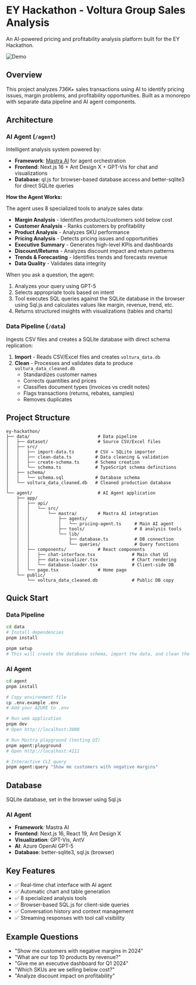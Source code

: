 # EY Hackathon - Voltura Group Sales Analysis

An AI-powered pricing and profitability analysis platform built for the EY Hackathon.

![Demo](./agent/public/Volt-Demo.gif)

## Overview

This project analyzes 736K+ sales transactions using AI to identify pricing issues, margin problems, and profitability opportunities. Built as a monorepo with separate data pipeline and AI agent components.

## Architecture

### AI Agent (`/agent`)

Intelligent analysis system powered by:

- **Framework**: [Mastra AI](https://mastra.ai) for agent orchestration
- **Frontend**: Next.js 16 + Ant Design X + GPT-Vis for chat and visualizations
- **Database**: ql.js for browser-based database access and better-sqlite3 for direct SQLite queries

**How the Agent Works:**

The agent uses 8 specialized tools to analyze sales data:

- **Margin Analysis** - Identifies products/customers sold below cost
- **Customer Analysis** - Ranks customers by profitability
- **Product Analysis** - Analyzes SKU performance
- **Pricing Analysis** - Detects pricing issues and opportunities
- **Executive Summary** - Generates high-level KPIs and dashboards
- **Discount/Returns** - Analyzes discount impact and return patterns
- **Trends & Forecasting** - Identifies trends and forecasts revenue
- **Data Quality** - Validates data integrity

When you ask a question, the agent:

1. Analyzes your query using GPT-5
2. Selects appropriate tools based on intent
3. Tool executes SQL queries against the SQLite database in the browser using Sql.js and calculates values like margin, revenue, trend, etc.
4. Returns structured insights with visualizations (tables and charts)

### Data Pipeline (`/data`)

Ingests CSV files and creates a SQLite database with direct schema replication:

1. **Import** - Reads CSV/Excel files and creates `voltura_data.db`
2. **Clean** - Processes and validates data to produce `voltura_data_cleaned.db`
   - Standardizes customer names
   - Corrects quantities and prices
   - Classifies document types (invoices vs credit notes)
   - Flags transactions (returns, rebates, samples)
   - Removes duplicates

## Project Structure

```text
ey-hackathon/
├── data/                          # Data pipeline
│   ├── dataset/                   # Source CSV/Excel files
│   ├── src/
│   │   ├── import-data.ts        # CSV → SQLite importer
│   │   ├── clean-data.ts         # Data cleaning & validation
│   │   ├── create-schema.ts      # Schema creation
│   │   └── schema.ts             # TypeScript schema definitions
│   ├── schema/
│   │   └── schema.sql            # Database schema
│   └── voltura_data_cleaned.db   # Cleaned production database
│
└── agent/                         # AI Agent application
    ├── app/
    │   ├── api/
    │   │   └── src/
    │   │       └── mastra/        # Mastra AI integration
    │   │           ├── agents/
    │   │           │   └── pricing-agent.ts     # Main AI agent
    │   │           ├── tools/                   # 8 analysis tools
    │   │           └── lib/
    │   │               ├── database.ts          # DB connection
    │   │               └── queries/             # Query functions
    │   ├── components/            # React components
    │   │   ├── chat-interface.tsx              # Main chat UI
    │   │   ├── data-visualizer.tsx             # Chart rendering
    │   │   └── database-loader.tsx             # Client-side DB
    │   └── page.tsx               # Home page
    └── public/
        └── voltura_data_cleaned.db             # Public DB copy
```

## Quick Start

### Data Pipeline

```bash
cd data
# Install dependencies
pnpm install

pnpm setup
# This will create the database schema, import the data, and clean the data
```

### AI Agent

```bash
cd agent
pnpm install

# Copy environment file
cp .env.example .env
# Add your AZURE to .env

# Run web application
pnpm dev
# Open http://localhost:3000

# Run Mastra playground (testing UI)
pnpm agent:playground
# Open http://localhost:4111

# Interactive CLI query
pnpm agent:query "Show me customers with negative margins"
```

## Database

SQLite database, set in the browser using Sql.js

### AI Agent

- **Framework**: Mastra AI
- **Frontend**: Next.js 16, React 19, Ant Design X
- **Visualization**: GPT-Vis, AntV
- **AI**: Azure OpenAI GPT-5
- **Database**: better-sqlite3, sql.js (browser)

## Key Features

- ✅ Real-time chat interface with AI agent
- ✅ Automatic chart and table generation
- ✅ 8 specialized analysis tools
- ✅ Browser-based SQL.js for client-side queries
- ✅ Conversation history and context management
- ✅ Streaming responses with tool call visibility

## Example Questions

- "Show me customers with negative margins in 2024"
- "What are our top 10 products by revenue?"
- "Give me an executive dashboard for Q1 2024"
- "Which SKUs are we selling below cost?"
- "Analyze discount impact on profitability"
